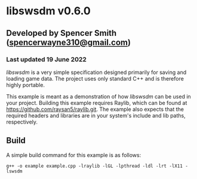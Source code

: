 # libswsdm v0.6.0
## Developed by Spencer Smith (spencerwayne310@gmail.com)
### Last updated 19 June 2022

*libswsdm* is a very simple specification designed primarily for saving and loading game data. The project uses only standard C++ and is therefore highly portable. 

This example is meant as a demonstration of how *libswsdm* can be used in your project. Building this example requires Raylib, which can be found at https://github.com/raysan5/raylib.git. The example also expects that the required headers and libraries are in your system's include and lib paths, respectively.

## Build

A simple build command for this example is as follows:

`g++ -o example example.cpp -lraylib -lGL -lpthread -ldl -lrt -lX11 -lswsdm`
